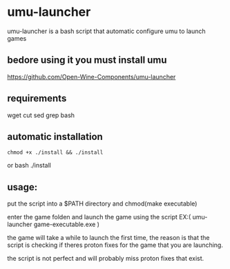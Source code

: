 # umu-launcher
umu-launcher is a bash script that automatic configure umu to launch games

## bedore using it you must install umu
https://github.com/Open-Wine-Components/umu-launcher
## requirements
wget cut sed grep bash
## automatic installation
    chmod +x ./install && ./install
or
    bash ./install
## usage:
put the script into a $PATH directory and chmod(make executable)

enter the game folden and launch the game using the script EX:( umu-launcher game-executable.exe )

the game will take a while to launch the first time, the reason is that the script is checking if theres proton fixes for the game that you are launching.

the script is not perfect and will probably miss proton fixes that exist.
